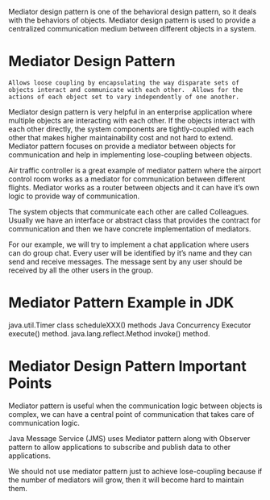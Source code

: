 Mediator design pattern is one of the behavioral design pattern, so it deals with the behaviors of objects. Mediator 
design pattern is used to provide a centralized communication medium between different objects in a system.

# Mediator Design Pattern

`Allows loose coupling by encapsulating the way disparate sets of objects interact and communicate with each other. 
Allows for the actions of each object set to vary independently of one another.`

Mediator design pattern is very helpful in an enterprise application where multiple objects are interacting with each other. 
If the objects interact with each other directly, the system components are tightly-coupled with each other that makes 
higher maintainability cost and not hard to extend. Mediator pattern focuses on provide a mediator between objects for 
communication and help in implementing lose-coupling between objects.

Air traffic controller is a great example of mediator pattern where the airport control room works as a mediator for 
communication between different flights. Mediator works as a router between objects and it can have it’s own logic to 
provide way of communication.

The system objects that communicate each other are called Colleagues. Usually we have an interface or abstract class that 
provides the contract for communication and then we have concrete implementation of mediators.

For our example, we will try to implement a chat application where users can do group chat. Every user will be identified 
by it’s name and they can send and receive messages. The message sent by any user should be received by all the other 
users in the group.

# Mediator Pattern Example in JDK

java.util.Timer class scheduleXXX() methods
Java Concurrency Executor execute() method.
java.lang.reflect.Method invoke() method.

# Mediator Design Pattern Important Points

Mediator pattern is useful when the communication logic between objects is complex, we can have a central point of 
communication that takes care of communication logic.

Java Message Service (JMS) uses Mediator pattern along with Observer pattern to allow applications to subscribe and 
publish data to other applications.

We should not use mediator pattern just to achieve lose-coupling because if the number of mediators will grow, then it 
will become hard to maintain them.

